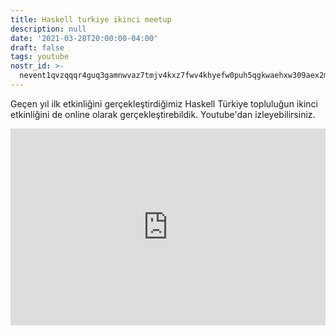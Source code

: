 ```yaml
---
title: Haskell turkiye ikinci meetup
description: null
date: '2021-03-28T20:00:00-04:00'
draft: false
tags: youtube
nostr_id: >-
  nevent1qvzqqqr4guq3gamnwvaz7tmjv4kxz7fwv4khyefw0puh5qgkwaehxw309aex2mrp0yhxummnw3ezucnpdejqz9rhwden5te0wfjkccte9ejxzmt4wvhxjmcprpmhxue69uhhyetvv9ujuumwdae8gtnnda3kjctvqyxhwumn8ghj7mn0wvhxcmmvqyt8wumn8ghj7un9d3shjtnswf5k6ctv9ehx2aqppamhxue69uhkummnw3ezumt0d5q3vamnwvaz7tmjv4kxz7fwdehhxtnnda3kjctvqyd8wumn8ghj7ctjw35kxmr9wvhxcctev4erxtnwv4mhxqg7waehxw309akkcuewv94kgetwd9azuetyw5h8gu30dehhxarjqqs2p60ty2x25z098c72jpjf6fkve28gfcw9ufs0v57qsu2kwn9xxzqc55999
---
```



Geçen yıl ilk etkinliğini gerçekleştirdiğimiz Haskell Türkiye topluluğun ikinci etkinliğini de online olarak gerçekleştirebildik. Youtube'dan izleyebilirsiniz.

<iframe style="width:100%" height="315" src="https://www.youtube.com/embed/kW0KjR40nII" title="YouTube video player" frameborder="0" allow="accelerometer; autoplay; clipboard-write; encrypted-media; gyroscope; picture-in-picture" allowfullscreen></iframe>

